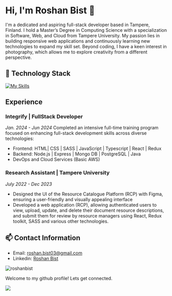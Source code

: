 # Hi, I'm Roshan Bist 👋

I'm a dedicated and aspiring full-stack developer based in Tampere, Finland. I hold a Master’s Degree in Computing Science with a specialization in Software, Web, and Cloud from Tampere University. My passion lies in building responsive web applications and continuously learning new technologies to expand my skill set. Beyond coding, I have a keen interest in photography, which allows me to explore creativity from a different perspective.

## 🔧 Technology Stack
[![My Skills](https://skillicons.dev/icons?i=js,html,css,scss,typescript,react,redux,tailwind,materialui,nodejs,expressjs,python,mongodb,postgres,git,jest,docker,figma,photoshop,postman)](https://skillicons.dev)

## Experience

### Integrify | FullStack Developer
*Jan. 2024 - Jun 2024*
Completed an intensive full-time training program focused on enhancing full-stack development skills across diverse technologies:
- Frontend: HTML| CSS | SASS | JavaScript | Typescript | React | Redux
- Backend: Node.js | Express | Mongo DB | PostgreSQL | Java
- DevOps and Cloud Services (Basic AWS)

### Research Assistant | Tampere University
*July 2022 - Dec 2023*
- Designed the UI of the Resource Catalogue Platform (RCP) with Figma, ensuring a user-friendly and visually appealing interface
- Developed a web application (RCP), allowing authenticated users to view, upload, update, and delete their document resource descriptions, and submit them for review by resource managers using React, Redux toolkit, SASS and various other technologies.

## 📫 Contact Information
- Email: roshan.bist03@gmail.com
- Linkedin: [Roshan Bist](https://www.linkedin.com/in/roshanbist89/)

<p><img src="https://github-readme-stats.vercel.app/api/top-langs?username=roshanbist&theme=vue-dark&show_icons=true&locale=en" alt="roshanbist" /></p>

Welcome to my github profile! Lets get connected.

![](https://komarev.com/ghpvc/?username=roshanbist&theme=vue-dark)


